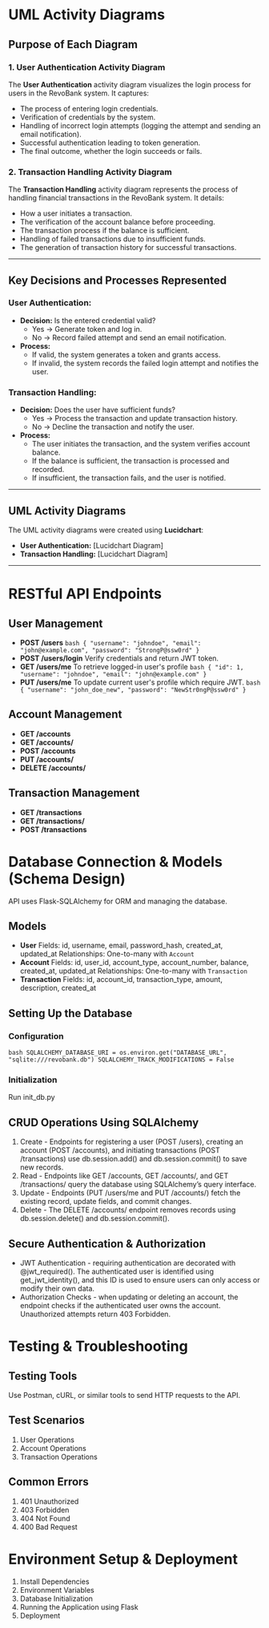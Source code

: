 # UML Activity Diagrams

## Purpose of Each Diagram

### 1. User Authentication Activity Diagram
The **User Authentication** activity diagram visualizes the login process for users in the RevoBank system. It captures:
- The process of entering login credentials.
- Verification of credentials by the system.
- Handling of incorrect login attempts (logging the attempt and sending an email notification).
- Successful authentication leading to token generation.
- The final outcome, whether the login succeeds or fails.

### 2. Transaction Handling Activity Diagram
The **Transaction Handling** activity diagram represents the process of handling financial transactions in the RevoBank system. It details:
- How a user initiates a transaction.
- The verification of the account balance before proceeding.
- The transaction process if the balance is sufficient.
- Handling of failed transactions due to insufficient funds.
- The generation of transaction history for successful transactions.

---

## Key Decisions and Processes Represented

### User Authentication:
- **Decision:** Is the entered credential valid?
  - Yes → Generate token and log in.
  - No → Record failed attempt and send an email notification.
- **Process:** 
  - If valid, the system generates a token and grants access.
  - If invalid, the system records the failed login attempt and notifies the user.

### Transaction Handling:
- **Decision:** Does the user have sufficient funds?
  - Yes → Process the transaction and update transaction history.
  - No → Decline the transaction and notify the user.
- **Process:**
  - The user initiates the transaction, and the system verifies account balance.
  - If the balance is sufficient, the transaction is processed and recorded.
  - If insufficient, the transaction fails, and the user is notified.

---

## UML Activity Diagrams
The UML activity diagrams were created using **Lucidchart**:
- **User Authentication:** [Lucidchart Diagram]
- **Transaction Handling:** [Lucidchart Diagram]

---
# RESTful API Endpoints
## User Management
- **POST /users**
``bash
{
  "username": "johndoe",
  "email": "john@example.com",
  "password": "StrongP@ssw0rd"
}
``
- **POST /users/login**
Verify credentials and return JWT token.
- **GET /users/me**
To retrieve logged-in user's profile
``bash
{
  "id": 1,
  "username": "johndoe",
  "email": "john@example.com"
}
``
- **PUT /users/me**
To update current user's profile which require JWT.
``bash
{
  "username": "john_doe_new",
  "password": "NewStr0ngP@ssw0rd"
}
``

## Account Management
- **GET /accounts**
- **GET /accounts/<id>**
- **POST /accounts**
- **PUT /accounts/<id>**
- **DELETE /accounts/<id>**

## Transaction Management
- **GET /transactions**
- **GET /transactions/<id>**
- **POST /transactions**

# Database Connection & Models (Schema Design)
API uses Flask-SQLAlchemy for ORM and managing the database.

## Models
- **User**
  Fields: id, username, email, password_hash, created_at, updated_at
  Relationships: One-to-many with `Account`
- **Account**
  Fields: id, user_id, account_type, account_number, balance, created_at, updated_at
  Relationships: One-to-many with `Transaction`
- **Transaction**
  Fields: id, account_id, transaction_type, amount, description, created_at

## Setting Up the Database
### Configuration
``bash
SQLALCHEMY_DATABASE_URI = os.environ.get("DATABASE_URL", "sqlite:///revobank.db")
SQLALCHEMY_TRACK_MODIFICATIONS = False
``
### Initialization
Run init_db.py

## CRUD Operations Using SQLAlchemy
1. Create - Endpoints for registering a user (POST /users), creating an account (POST /accounts), and initiating transactions (POST /transactions) use db.session.add() and db.session.commit() to save new records.
2. Read - Endpoints like GET /accounts, GET /accounts/<id>, and GET /transactions/<id> query the database using SQLAlchemy’s query interface.
3. Update - Endpoints (PUT /users/me and PUT /accounts/<id>) fetch the existing record, update fields, and commit changes.
4. Delete - The DELETE /accounts/<id> endpoint removes records using db.session.delete() and db.session.commit().

## Secure Authentication & Authorization
- JWT Authentication - requiring authentication are decorated with @jwt_required(). The authenticated user is identified using get_jwt_identity(), and this ID is used to ensure users can only access or modify their own data.
- Authorization Checks - when updating or deleting an account, the endpoint checks if the authenticated user owns the account. Unauthorized attempts return 403 Forbidden.

# Testing & Troubleshooting
## Testing Tools
Use Postman, cURL, or similar tools to send HTTP requests to the API.

## Test Scenarios
1. User Operations
2. Account Operations
3. Transaction Operations

## Common Errors
1. 401 Unauthorized
2. 403 Forbidden
3. 404 Not Found
4. 400 Bad Request

# Environment Setup & Deployment
1. Install Dependencies
2. Environment Variables
3. Database Initialization
4. Running the Application using Flask
5. Deployment